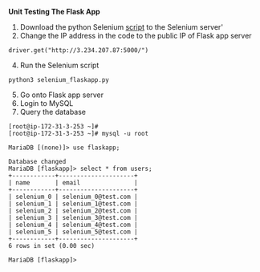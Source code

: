 **Unit Testing The Flask App**

1) Download the python Selenium [script](https://github.com/hadriane/scripts/blob/master/unittest/selenium_flaskapp.py) to the Selenium server'
2) Change the IP address in the code to the public IP of Flask app server
```
driver.get("http://3.234.207.87:5000/")
```
4) Run the Selenium script
```
python3 selenium_flaskapp.py
```
5) Go onto Flask app server
6) Login to MySQL
7) Query the database
```
[root@ip-172-31-3-253 ~]#
[root@ip-172-31-3-253 ~]# mysql -u root

MariaDB [(none)]> use flaskapp;

Database changed
MariaDB [flaskapp]> select * from users;
+------------+---------------------+
| name       | email               |
+------------+---------------------+
| selenium_0 | selenium_0@test.com |
| selenium_1 | selenium_1@test.com |
| selenium_2 | selenium_2@test.com |
| selenium_3 | selenium_3@test.com |
| selenium_4 | selenium_4@test.com |
| selenium_5 | selenium_5@test.com |
+------------+---------------------+
6 rows in set (0.00 sec)

MariaDB [flaskapp]>
```
